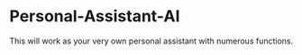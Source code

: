 # Personal-Assistant-AI
This will work as your very own personal assistant with numerous functions.
